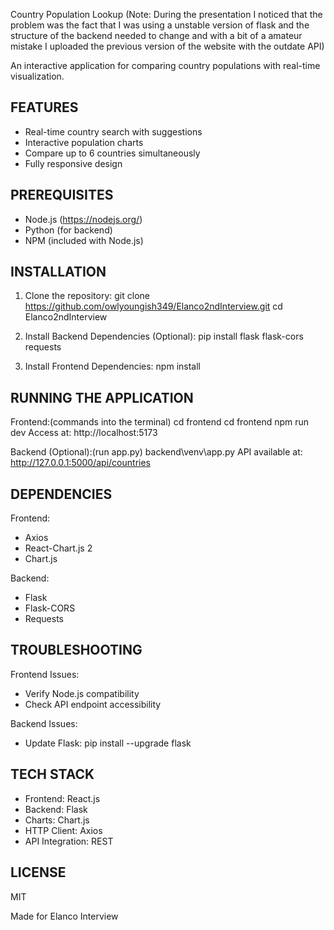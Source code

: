 Country Population Lookup
(Note: During the presentation I noticed that the problem was the fact that I was using a unstable version of flask and the structure of the backend needed to change and with a bit of
a amateur mistake I uploaded the previous version of the website with the outdate API)

An interactive application for comparing country populations with real-time visualization.

FEATURES
--------
- Real-time country search with suggestions
- Interactive population charts
- Compare up to 6 countries simultaneously
- Fully responsive design

PREREQUISITES
------------
- Node.js (https://nodejs.org/)
- Python (for backend)
- NPM (included with Node.js)

INSTALLATION
-----------
1. Clone the repository:
   git clone https://github.com/owlyoungish349/Elanco2ndInterview.git
   cd Elanco2ndInterview

2. Install Backend Dependencies (Optional):
   pip install flask flask-cors requests

3. Install Frontend Dependencies:
   npm install

RUNNING THE APPLICATION
----------------------
Frontend:(commands into the terminal)
   cd frontend
   cd frontend
   npm run dev
   Access at: http://localhost:5173

Backend (Optional):(run app.py)
  backend\venv\app.py 
   API available at: http://127.0.0.1:5000/api/countries

DEPENDENCIES
-----------
Frontend:
- Axios
- React-Chart.js 2
- Chart.js

Backend:
- Flask
- Flask-CORS
- Requests

TROUBLESHOOTING
--------------
Frontend Issues:
- Verify Node.js compatibility
- Check API endpoint accessibility

Backend Issues:
- Update Flask: pip install --upgrade flask

TECH STACK
----------
- Frontend: React.js
- Backend: Flask
- Charts: Chart.js
- HTTP Client: Axios
- API Integration: REST

LICENSE
-------
MIT

Made for Elanco Interview
